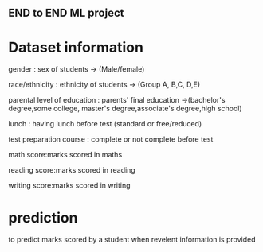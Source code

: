 ## END to END ML project

# Dataset information
gender : sex of students -> (Male/female)

race/ethnicity : ethnicity of students -> (Group A, B,C, D,E)

parental level of education : parents' final education ->(bachelor's degree,some college,
master's degree,associate's degree,high school)

lunch : having lunch before test (standard or free/reduced)

test preparation course : complete or not complete before test

math score:marks scored in maths

reading score:marks scored in reading

writing score:marks scored in writing

# prediction

to predict marks scored by a student when revelent information is provided

